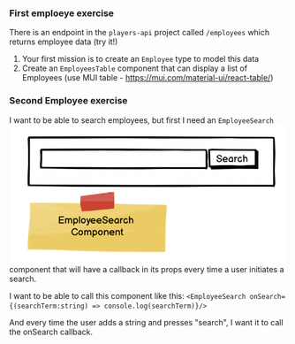 ### First emploeye exercise

There is an endpoint in the `players-api` project called `/employees` which returns employee data (try it!)

1. Your first mission is to create an `Employee` type to model this data
2. Create an `EmployeesTable` component that can display a list of Employees (use MUI table - https://mui.com/material-ui/react-table/)

### Second Employee exercise

I want to be able to search employees, but first I need an `EmployeeSearch` ![title](EmployeeSearch.png) component that will have a callback in its props every time a user initiates a search.

I want to be able to call this component like this:
`<EmployeeSearch onSearch={(searchTerm:string) => console.log(searchTerm)}/>`

And every time the user adds a string and presses "search", I want it to call the onSearch callback.
